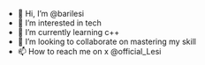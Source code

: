 - 👋 Hi, I’m @barilesi
- 👀 I’m interested in tech
- 🌱 I’m currently learning c++
- 💞️ I’m looking to collaborate on mastering my skill
- 📫 How to reach me on x @official_Lesi

<!---
barilesi/barilesi is a ✨ special ✨ repository because its `README.md` (this file) appears on your GitHub profile.
You can click the Preview link to take a look at your changes.
--->
